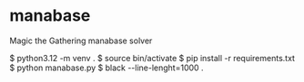 # manabase
Magic the Gathering manabase solver

$ python3.12 -m venv .
$ source bin/activate
$ pip install -r requirements.txt
$ python manabase.py
$ black --line-lenght=1000 .
